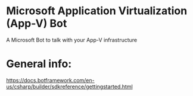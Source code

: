 # Microsoft Application Virtualization (App-V) Bot
A Microsoft Bot to talk with your App-V infrastructure


# General info:
https://docs.botframework.com/en-us/csharp/builder/sdkreference/gettingstarted.html
